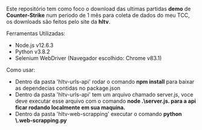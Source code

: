 Este repositório tem como foco o download das ultimas partidas **demo** de **Counter-Strike** num periodo de 1 mês para coleta de dados do meu TCC, os downloads são feitos pelo site da **hltv**.

Ferramentas Utilizadas:
<ul>
	<li>Node.js v12.6.3</li>
	<li>Python v3.8.2</li>
	<li>Selenium WebDriver (Navegador escolhido: Chrome v83.1)</li>
</ul>	 


Como usar:
<ul>
	<li>Dentro da pasta 'hltv-urls-api' rodar o comando <b>npm install</b> para baixar as dependecias contidas no package.json
	<li>Dentro da pasta 'hltv-urls-api' tem um arquivo chamado server.js, voce deve executar esse arquivo com o comando 
		<b>node .\server.js. para a api ficar rodando localmente em sua maquina.</b></li>
	<li>Dentro da pasta 'hltv-web-scrapping' executar o comando <b>python \.web-scrapping.py</b></li>
</ul>	
	
